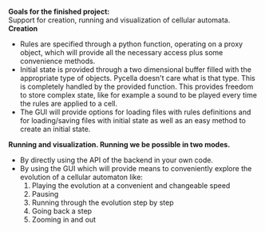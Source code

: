 **Goals for the finished project:**  
Support for creation, running and visualization of cellular automata.  
**Creation**  
- Rules are specified through a python function, operating on a proxy
    object, which will provide all the necessary access plus some
    convenience methods.
- Initial state is provided through a two dimensional buffer filled
  with the appropriate type of objects. Pycella doesn't care what is that 
  type. This is completely handled by the provided function. This provides
  freedom to store complex state, like for example a sound to be played
  every time the rules are applied to a cell.
- The GUI will provide options for loading files with rules definitions
  and for loading/saving files with initial state as well as an easy method
  to create an initial state.  

**Running and visualization. Running we be possible in two modes.**
- By directly using the API of the backend in your own code.
- By using the GUI which will provide means to conveniently explore the
  evolution of a cellular automaton like:  
    1. Playing the evolution at a convenient and changeable speed  
    2. Pausing  
    3. Running through the evolution step by step  
    4. Going back a step  
    5. Zooming in and out  
